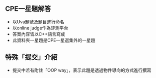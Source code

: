 ## CPE一星題解答

* 以Uva題號及題目進行命名
* 以online judge作為評測平台
* 答案內容皆以C++語言寫成
* 此資料夾一星題是CPE一星選集外的一星題

## 特殊「提交」介紹
* 提交中若有附註「OOP way」，表示此題是透過物件導向的方式進行撰寫